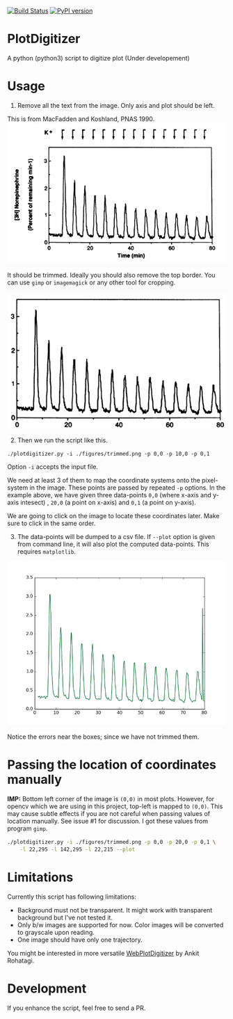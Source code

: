 [![Build Status](https://travis-ci.org/dilawar/PlotDigitizer.svg?branch=master)](https://travis-ci.org/dilawar/PlotDigitizer) [![PyPI version](https://badge.fury.io/py/PlotDigitizer.svg)](https://badge.fury.io/py/PlotDigitizer) 

# PlotDigitizer

A python (python3) script to digitize plot (Under developement)

# Usage

1. Remove all the text from the image. Only axis and plot should be left.

This is from MacFadden and Koshland, PNAS 1990. 
![](./figures/original.png)

It should be trimmed. Ideally you should also remove the top border. You can use `gimp`
or `imagemagick` or any other tool for cropping.

![](./figures/trimmed.png)

2. Then we run the script like this.

```
./plotdigitizer.py -i ./figures/trimmed.png -p 0,0 -p 10,0 -p 0,1
```

Option `-i` accepts the input file. 

We need at least 3 of them to map the coordinate systems onto the pixel-system
in the image. These points are passed by repeated `-p` options. In the example
above, we have given three data-points `0,0` (where x-axis and y-axis intesect)
, `20,0` (a point on x-axis) and `0,1` (a point on y-axis).

We are going to click on the image to locate these coordinates later. Make sure
to click in the same order. 

3. The data-points will be dumped to a csv file. If `--plot` option is given from command 
line, it will also plot the computed data-points. This requires `matplotlib`.

![](./figures/traj.png)

Notice the errors near the boxes; since we have not trimmed them.

# Passing the location of coordinates manually

__IMP:__ Bottom left corner of the image is `(0,0)` in most plots. However, for
opencv which we are using in this project, top-left is mapped to `(0,0)`. This
may cause subtle effects if you are not careful when passing values of location
manually.  See issue #1 for discussion. I got these values from program `gimp`.

```bash
./plotdigitizer.py -i ./figures/trimmed.png -p 0,0 -p 20,0 -p 0,1 \
    -l 22,295 -l 142,295 -l 22,215 --plot
```

# Limitations

Currently this script has following limitations:

- Background must not be transparent. It might work with transparent background but
  I've not tested it.
- Only b/w images are supported for now. Color images will be converted to grayscale upon reading.
- One image should have only one trajectory.

You might be interested in more versatile
[WebPlotDigitizer](https://automeris.io/WebPlotDigitizer/) by Ankit Rohatagi.

# Development

If you enhance the script, feel free to send a PR.
